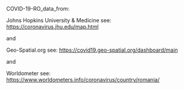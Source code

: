 COVID-19-RO_data_from:

 Johns Hopkins University & Medicine see: 
 https://coronavirus.jhu.edu/map.html
 
 and
 
 Geo-Spatial.org see: 
 https://covid19.geo-spatial.org/dashboard/main
 
 and
 
 Worldometer see:
 https://www.worldometers.info/coronavirus/country/romania/
